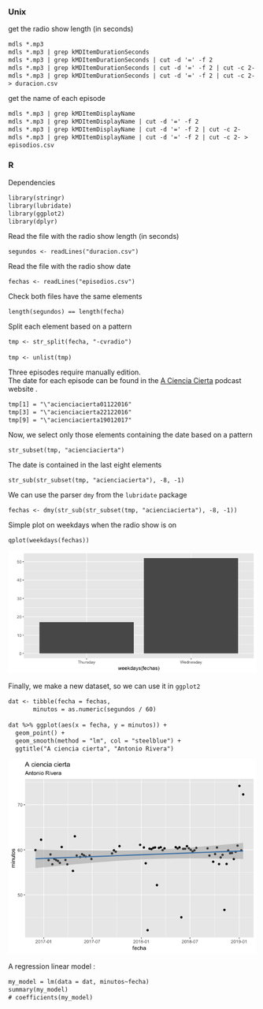 ### Unix

get the radio show length (in seconds)

    mdls *.mp3
    mdls *.mp3 | grep kMDItemDurationSeconds
    mdls *.mp3 | grep kMDItemDurationSeconds | cut -d '=' -f 2
    mdls *.mp3 | grep kMDItemDurationSeconds | cut -d '=' -f 2 | cut -c 2-
    mdls *.mp3 | grep kMDItemDurationSeconds | cut -d '=' -f 2 | cut -c 2- > duracion.csv


get the name of each episode

    mdls *.mp3 | grep kMDItemDisplayName
    mdls *.mp3 | grep kMDItemDisplayName | cut -d '=' -f 2
    mdls *.mp3 | grep kMDItemDisplayName | cut -d '=' -f 2 | cut -c 2-
    mdls *.mp3 | grep kMDItemDisplayName | cut -d '=' -f 2 | cut -c 2- > episodios.csv
    
    
### R
  
Dependencies
```{r}
library(stringr) 
library(lubridate)
library(ggplot2)
library(dplyr)

```

Read the file with the radio show length (in seconds)
```{r}
segundos <- readLines("duracion.csv")
```
Read the file with the radio show date
```{r}
fechas <- readLines("episodios.csv")
```
Check both files have the same elements
```{r}
length(segundos) == length(fecha)
```

Split each element based on a pattern
```{r}
tmp <- str_split(fecha, "-cvradio")

tmp <- unlist(tmp)

```
Three episodes require manually edition.  
The date for each episode can be found in the [A Ciencia Cierta](https://www.ivoox.com/podcast-a-ciencia-cierta_sq_f1286369_1.html) podcast website . 

```{r}
tmp[1] = "\"acienciacierta01122016"
tmp[3] = "\"acienciacierta22122016"
tmp[9] = "\"acienciacierta19012017"

```
Now, we select only those elements containing the date based on a pattern

```{r}
str_subset(tmp, "acienciacierta")

```
The date is contained in the last eight elements 

```{r}
str_sub(str_subset(tmp, "acienciacierta"), -8, -1)

```
We can use the parser `dmy` from the `lubridate` package  

```{r}
fechas <- dmy(str_sub(str_subset(tmp, "acienciacierta"), -8, -1))

```
Simple plot on weekdays when the radio show is on
```{r}
qplot(weekdays(fechas))

```
![](ciencia_weekdays.png)

Finally, we make a new dataset, so we can use it in `ggplot2`
```{r}
dat <- tibble(fecha = fechas, 
       minutos = as.numeric(segundos / 60) 
       
dat %>% ggplot(aes(x = fecha, y = minutos)) +
  geom_point() + 
  geom_smooth(method = "lm", col = "steelblue") + 
  ggtitle("A ciencia cierta", "Antonio Rivera")
```
![](ciencia_length.png)

A regression linear model : 
```{r}
my_model = lm(data = dat, minutos~fecha)
summary(my_model)
# coefficients(my_model)
```
